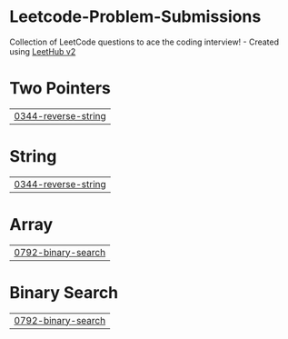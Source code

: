 # Leetcode-Problem-Submissions
Collection of LeetCode questions to ace the coding interview! - Created using [LeetHub v2](https://github.com/arunbhardwaj/LeetHub-2.0)


# Two Pointers
|  |
| ------- |
| [0344-reverse-string](https://github.com/sanjiv0286/Leetcode-Problem-Submissions/tree/master/0344-reverse-string) |
# String
|  |
| ------- |
| [0344-reverse-string](https://github.com/sanjiv0286/Leetcode-Problem-Submissions/tree/master/0344-reverse-string) |
# Array
|  |
| ------- |
| [0792-binary-search](https://github.com/sanjiv0286/Leetcode-Problem-Submissions/tree/master/0792-binary-search) |
# Binary Search
|  |
| ------- |
| [0792-binary-search](https://github.com/sanjiv0286/Leetcode-Problem-Submissions/tree/master/0792-binary-search) |